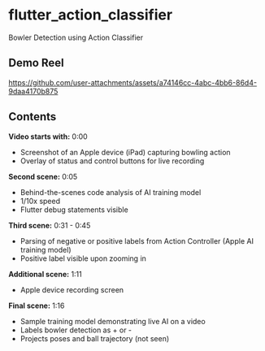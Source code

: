 # flutter_action_classifier

Bowler Detection using Action Classifier

## Demo Reel


https://github.com/user-attachments/assets/a74146cc-4abc-4bb6-86d4-9daa4170b875

## Contents

**Video starts with:** 0:00

- Screenshot of an Apple device (iPad) capturing bowling action
- Overlay of status and control buttons for live recording

**Second scene:** 0:05

- Behind-the-scenes code analysis of AI training model
- 1/10x speed
- Flutter debug statements visible

**Third scene:** 0:31 - 0:45

- Parsing of negative or positive labels from Action Controller (Apple AI training model)
- Positive label visible upon zooming in

**Additional scene:** 1:11

- Apple device recording screen

**Final scene:** 1:16

- Sample training model demonstrating live AI on a video
- Labels bowler detection as + or -
- Projects poses and ball trajectory (not seen)
